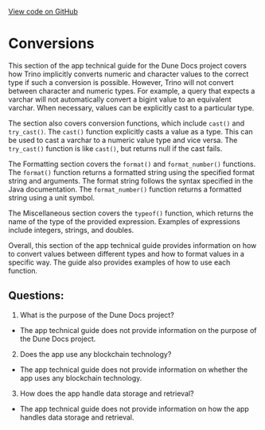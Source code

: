 [View code on GitHub](https://dune.com/docs/query/DuneSQL-reference/Functions-and-operators/conversion.md)

# Conversions

This section of the app technical guide for the Dune Docs project covers how Trino implicitly converts numeric and character values to the correct type if such a conversion is possible. However, Trino will not convert between character and numeric types. For example, a query that expects a varchar will not automatically convert a bigint value to an equivalent varchar. When necessary, values can be explicitly cast to a particular type.

The section also covers conversion functions, which include `cast()` and `try_cast()`. The `cast()` function explicitly casts a value as a type. This can be used to cast a varchar to a numeric value type and vice versa. The `try_cast()` function is like `cast()`, but returns null if the cast fails.

The Formatting section covers the `format()` and `format_number()` functions. The `format()` function returns a formatted string using the specified format string and arguments. The format string follows the syntax specified in the Java documentation. The `format_number()` function returns a formatted string using a unit symbol.

The Miscellaneous section covers the `typeof()` function, which returns the name of the type of the provided expression. Examples of expressions include integers, strings, and doubles.

Overall, this section of the app technical guide provides information on how to convert values between different types and how to format values in a specific way. The guide also provides examples of how to use each function.
## Questions: 
 1. What is the purpose of the Dune Docs project?
- The app technical guide does not provide information on the purpose of the Dune Docs project.

2. Does the app use any blockchain technology?
- The app technical guide does not provide information on whether the app uses any blockchain technology.

3. How does the app handle data storage and retrieval?
- The app technical guide does not provide information on how the app handles data storage and retrieval.